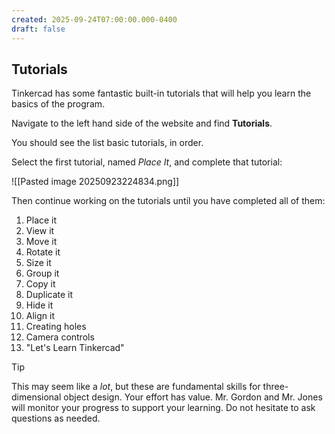 ```yaml
---
created: 2025-09-24T07:00:00.000-0400
draft: false
---
```


## Tutorials

Tinkercad has some fantastic built-in tutorials that will help you learn the basics of the program.

Navigate to the left hand side of the website and find **Tutorials**.

You should see the list basic tutorials, in order.

Select the first tutorial, named *Place It*, and complete that tutorial:

![[Pasted image 20250923224834.png]]

Then continue working on the tutorials until you have completed all of them:

1. Place it
2. View it
3. Move it
4. Rotate it
5. Size it
6. Group it
7. Copy it
8. Duplicate it
9. Hide it
10. Align it
11. Creating holes
12. Camera controls
13. "Let's Learn Tinkercad"

> [!TIP]
>
> This may seem like a *lot*, but these are fundamental skills for three-dimensional object design. Your effort has value. Mr. Gordon and Mr. Jones will monitor your progress to support your learning. Do not hesitate to ask questions as needed.